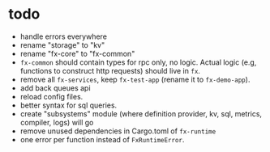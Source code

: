 # todo

- handle errors everywhere
- rename "storage" to "kv"
- rename "fx-core" to "fx-common"
- `fx-common` should contain types for rpc only, no logic. Actual logic (e.g, functions to construct http requests) should live in `fx`.
- remove all `fx-services`, keep `fx-test-app` (rename it to `fx-demo-app`).
- add back queues api
- reload config files.
- better syntax for sql queries.
- create "subsystems" module (where definition provider, kv, sql, metrics, compiler, logs) will go
- remove unused dependencies in Cargo.toml of `fx-runtime`
- one error per function instead of `FxRuntimeError`.
